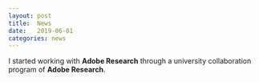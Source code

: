 ```yaml
---
layout: post
title:  News
date:   2019-06-01
categories: news
---
```

I started working with **Adobe Research** through a university collaboration program of **Adobe Research**.

